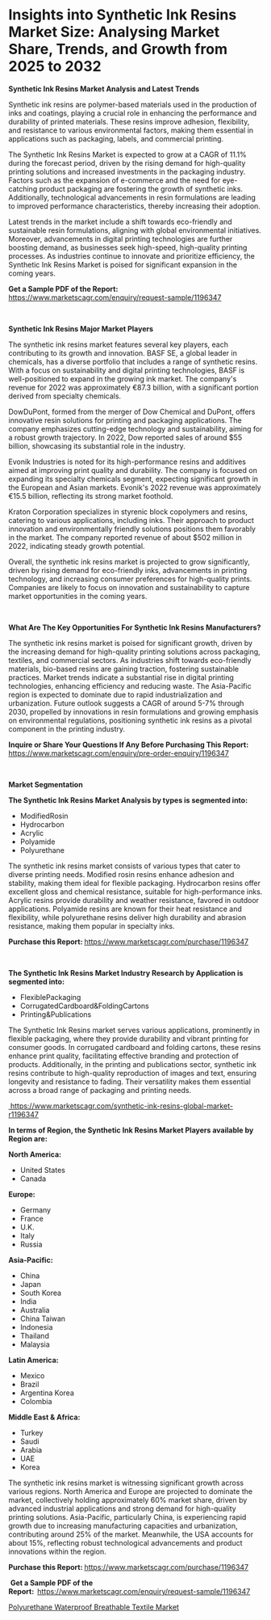 <p><h1>Insights into Synthetic Ink Resins Market Size: Analysing Market Share, Trends, and Growth from 2025 to 2032</h1></p><p><strong>Synthetic Ink Resins Market Analysis and Latest Trends</strong></p>
<p><p>Synthetic ink resins are polymer-based materials used in the production of inks and coatings, playing a crucial role in enhancing the performance and durability of printed materials. These resins improve adhesion, flexibility, and resistance to various environmental factors, making them essential in applications such as packaging, labels, and commercial printing.</p><p>The Synthetic Ink Resins Market is expected to grow at a CAGR of 11.1% during the forecast period, driven by the rising demand for high-quality printing solutions and increased investments in the packaging industry. Factors such as the expansion of e-commerce and the need for eye-catching product packaging are fostering the growth of synthetic inks. Additionally, technological advancements in resin formulations are leading to improved performance characteristics, thereby increasing their adoption.</p><p>Latest trends in the market include a shift towards eco-friendly and sustainable resin formulations, aligning with global environmental initiatives. Moreover, advancements in digital printing technologies are further boosting demand, as businesses seek high-speed, high-quality printing processes. As industries continue to innovate and prioritize efficiency, the Synthetic Ink Resins Market is poised for significant expansion in the coming years.</p></p>
<p><strong>Get a Sample PDF of the Report:&nbsp;</strong> <a href="https://www.marketscagr.com/enquiry/request-sample/1196347?utm_campaign=3454&utm_medium=2&utm_source=Github&utm_content=ia&utm_term=22032025&utm_id=synthetic-ink-resins">https://www.marketscagr.com/enquiry/request-sample/1196347</a></p>
<p>&nbsp;</p>
<p><strong>Synthetic Ink Resins Major Market Players</strong></p>
<p><p>The synthetic ink resins market features several key players, each contributing to its growth and innovation. BASF SE, a global leader in chemicals, has a diverse portfolio that includes a range of synthetic resins. With a focus on sustainability and digital printing technologies, BASF is well-positioned to expand in the growing ink market. The company's revenue for 2022 was approximately €87.3 billion, with a significant portion derived from specialty chemicals.</p><p>DowDuPont, formed from the merger of Dow Chemical and DuPont, offers innovative resin solutions for printing and packaging applications. The company emphasizes cutting-edge technology and sustainability, aiming for a robust growth trajectory. In 2022, Dow reported sales of around $55 billion, showcasing its substantial role in the industry.</p><p>Evonik Industries is noted for its high-performance resins and additives aimed at improving print quality and durability. The company is focused on expanding its specialty chemicals segment, expecting significant growth in the European and Asian markets. Evonik's 2022 revenue was approximately €15.5 billion, reflecting its strong market foothold.</p><p>Kraton Corporation specializes in styrenic block copolymers and resins, catering to various applications, including inks. Their approach to product innovation and environmentally friendly solutions positions them favorably in the market. The company reported revenue of about $502 million in 2022, indicating steady growth potential.</p><p>Overall, the synthetic ink resins market is projected to grow significantly, driven by rising demand for eco-friendly inks, advancements in printing technology, and increasing consumer preferences for high-quality prints. Companies are likely to focus on innovation and sustainability to capture market opportunities in the coming years.</p></p>
<p>&nbsp;</p>
<p><strong>What Are The Key Opportunities For Synthetic Ink Resins Manufacturers?</strong></p>
<p><p>The synthetic ink resins market is poised for significant growth, driven by the increasing demand for high-quality printing solutions across packaging, textiles, and commercial sectors. As industries shift towards eco-friendly materials, bio-based resins are gaining traction, fostering sustainable practices. Market trends indicate a substantial rise in digital printing technologies, enhancing efficiency and reducing waste. The Asia-Pacific region is expected to dominate due to rapid industrialization and urbanization. Future outlook suggests a CAGR of around 5-7% through 2030, propelled by innovations in resin formulations and growing emphasis on environmental regulations, positioning synthetic ink resins as a pivotal component in the printing industry.</p></p>
<p><strong>Inquire or Share Your Questions If Any Before Purchasing This Report:</strong> <a href="https://www.marketscagr.com/enquiry/pre-order-enquiry/1196347?utm_campaign=3454&utm_medium=2&utm_source=Github&utm_content=ia&utm_term=22032025&utm_id=synthetic-ink-resins">https://www.marketscagr.com/enquiry/pre-order-enquiry/1196347</a></p>
<p>&nbsp;</p>
<p><strong>Market Segmentation</strong></p>
<p><strong>The Synthetic Ink Resins Market Analysis by types is segmented into:</strong></p>
<p><ul><li>ModifiedRosin</li><li>Hydrocarbon</li><li>Acrylic</li><li>Polyamide</li><li>Polyurethane</li></ul></p>
<p><p>The synthetic ink resins market consists of various types that cater to diverse printing needs. Modified rosin resins enhance adhesion and stability, making them ideal for flexible packaging. Hydrocarbon resins offer excellent gloss and chemical resistance, suitable for high-performance inks. Acrylic resins provide durability and weather resistance, favored in outdoor applications. Polyamide resins are known for their heat resistance and flexibility, while polyurethane resins deliver high durability and abrasion resistance, making them popular in specialty inks.</p></p>
<p><strong>Purchase this Report:&nbsp;</strong><a href="https://www.marketscagr.com/purchase/1196347?utm_campaign=3454&utm_medium=2&utm_source=Github&utm_content=ia&utm_term=22032025&utm_id=synthetic-ink-resins">https://www.marketscagr.com/purchase/1196347</a></p>
<p>&nbsp;</p>
<p><strong>The Synthetic Ink Resins Market Industry Research by Application is segmented into:</strong></p>
<p><ul><li>FlexiblePackaging</li><li>CorrugatedCardboard&FoldingCartons</li><li>Printing&Publications</li></ul></p>
<p><p>The Synthetic Ink Resins market serves various applications, prominently in flexible packaging, where they provide durability and vibrant printing for consumer goods. In corrugated cardboard and folding cartons, these resins enhance print quality, facilitating effective branding and protection of products. Additionally, in the printing and publications sector, synthetic ink resins contribute to high-quality reproduction of images and text, ensuring longevity and resistance to fading. Their versatility makes them essential across a broad range of packaging and printing needs.</p></p>
<p><a href="https://www.marketscagr.com/synthetic-ink-resins-global-market-r1196347?utm_campaign=3454&utm_medium=2&utm_source=Github&utm_content=ia&utm_term=22032025&utm_id=synthetic-ink-resins">&nbsp;https://www.marketscagr.com/synthetic-ink-resins-global-market-r1196347</a></p>
<p><strong>In terms of Region, the Synthetic Ink Resins Market Players available by Region are:</strong></p>
<p>
    <p> <strong> North America: </strong>
        <ul>
            <li>United States</li>
            <li>Canada</li>
        </ul>
        </p> 
    <p> <strong> Europe: </strong>
        <ul>
            <li>Germany</li>
            <li>France</li>
            <li>U.K.</li>
            <li>Italy</li>
            <li>Russia</li>
        </ul>
        </p> 
    <p> <strong> Asia-Pacific: </strong>
        <ul>
            <li>China</li>
            <li>Japan</li>
            <li>South Korea</li>
            <li>India</li>
            <li>Australia</li>
            <li>China Taiwan</li>
            <li>Indonesia</li>
            <li>Thailand</li>
            <li>Malaysia</li>
        </ul>
        </p> 
    <p> <strong> Latin America: </strong>
        <ul>
            <li>Mexico</li>
            <li>Brazil</li>
            <li>Argentina Korea</li>
            <li>Colombia</li>
        </ul>
        </p> 
    <p> <strong> Middle East & Africa: </strong>
        <ul>
            <li>Turkey</li>
            <li>Saudi</li>
            <li>Arabia</li>
            <li>UAE</li>
            <li>Korea</li>
        </ul>
    </p>
    </p>
<p><p>The synthetic ink resins market is witnessing significant growth across various regions. North America and Europe are projected to dominate the market, collectively holding approximately 60% market share, driven by advanced industrial applications and strong demand for high-quality printing solutions. Asia-Pacific, particularly China, is experiencing rapid growth due to increasing manufacturing capacities and urbanization, contributing around 25% of the market. Meanwhile, the USA accounts for about 15%, reflecting robust technological advancements and product innovations within the region.</p></p>
<p><strong>Purchase this Report: </strong><a href="https://www.marketscagr.com/purchase/1196347?utm_campaign=3454&utm_medium=2&utm_source=Github&utm_content=ia&utm_term=22032025&utm_id=synthetic-ink-resins">https://www.marketscagr.com/purchase/1196347</a></p>
<p>&nbsp;<strong>Get a Sample PDF of the Report:&nbsp;&nbsp;</strong><a href="https://www.marketscagr.com/enquiry/request-sample/1196347?utm_campaign=3454&utm_medium=2&utm_source=Github&utm_content=ia&utm_term=22032025&utm_id=synthetic-ink-resins">https://www.marketscagr.com/enquiry/request-sample/1196347</a></p>
<p><strong></strong></p>
<p><p><a href="https://github.com/aarajlyre/Market-Research-Report-List-1/blob/main/polyurethane-waterproof-breathable-textile-market.md?utm_campaign=3454&utm_medium=2&utm_source=Github&utm_content=ia&utm_term=22032025&utm_id=synthetic-ink-resins">Polyurethane Waterproof Breathable Textile Market</a></p></p>